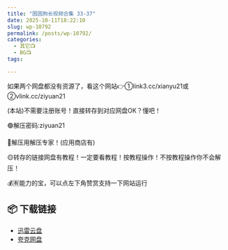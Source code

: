 ```yaml
---
title: "困困狗长视频合集 33-37"
date: 2025-10-11T18:22:10
slug: wp-10792
permalink: /posts/wp-10792/
categories:
  - 其它📺
  - BG📺
tags:

---
```


如果两个网盘都没有资源了，看这个网站👉①link3.cc/xianyu21或②vlink.cc/ziyuan21

(本站)不需要注册账号！直接转存到对应网盘OK？懂吧！

🟢解压密码:ziyuan21

🔵解压用解压专家！(应用商店有)

🟡转存的链接网盘有教程！一定要看教程！按教程操作！不按教程操作你不会解压！

💰🈶能力的宝，可以点左下角赞赏支持一下网站运行

## 📦 下载链接
- [迅雷云盘](https://blziyuan21.com/pay-download/10792?key=118ac3a1d0&down_id=0)
- [夸克网盘](https://blziyuan21.com/pay-download/10792?key=118ac3a1d0&down_id=1)

